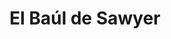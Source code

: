 ---
title: "El Baúl de Sawyer"
url: /valle-de-trapaga-trapagaran/el-baul-de-sawyer/
shop: Kleidung
---